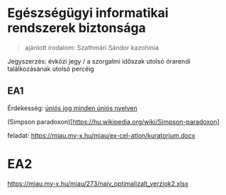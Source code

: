 # Egészségügyi informatikai rendszerek biztonsága

> ajánlott irodalom: Szathmári Sándor kazohinia

Jegyszerzés: évközi jegy / a szorgalmi időszak utolsó órarendi találkozásának utolsó percéig

## EA1
Érdekesség: [úniós jog minden úniós nyelven](https://eur-lex.europa.eu/homepage.html?locale=hu)

(Simpson paradoxon)[https://hu.wikipedia.org/wiki/Simpson-paradoxon]

feladat: https://miau.my-x.hu/miau/ex-cel-atlon/kuratorium.docx


# EA2

https://miau.my-x.hu/miau/273/naiv_optimalizalt_verziok2.xlsx

